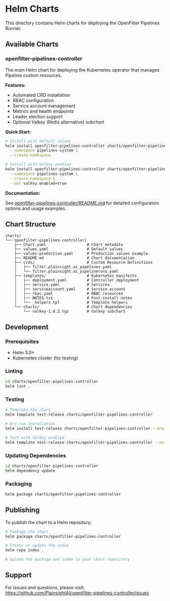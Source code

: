 # Helm Charts

This directory contains Helm charts for deploying the OpenFilter Pipelines Runner.

## Available Charts

### openfilter-pipelines-controller

The main Helm chart for deploying the Kubernetes operator that manages Pipeline custom resources.

**Features:**
- Automated CRD installation
- RBAC configuration
- Service account management
- Metrics and health endpoints
- Leader election support
- Optional Valkey (Redis alternative) subchart

**Quick Start:**

```bash
# Install with default values
helm install openfilter-pipelines-controller charts/openfilter-pipelines-controller \
  --namespace pipelines-system \
  --create-namespace

# Install with Valkey enabled
helm install openfilter-pipelines-controller charts/openfilter-pipelines-controller \
  --namespace pipelines-system \
  --create-namespace \
  --set valkey.enabled=true
```

**Documentation:**

See [openfilter-pipelines-controller/README.md](./openfilter-pipelines-controller/README.md) for detailed configuration options and usage examples.

## Chart Structure

```
charts/
└── openfilter-pipelines-controller/
    ├── Chart.yaml                  # Chart metadata
    ├── values.yaml                 # Default values
    ├── values-production.yaml      # Production values example
    ├── README.md                   # Chart documentation
    ├── crds/                       # Custom Resource Definitions
    │   ├── filter.plainsight.ai_pipelines.yaml
    │   └── filter.plainsight.ai_pipelineruns.yaml
    ├── templates/                  # Kubernetes manifests
    │   ├── deployment.yaml         # Controller deployment
    │   ├── service.yaml            # Services
    │   ├── serviceaccount.yaml     # Service account
    │   ├── rbac.yaml               # RBAC resources
    │   ├── NOTES.txt               # Post-install notes
    │   └── _helpers.tpl            # Template helpers
    └── charts/                     # Chart dependencies
        └── valkey-1.0.2.tgz        # Valkey subchart
```

## Development

### Prerequisites

- Helm 3.0+
- Kubernetes cluster (for testing)

### Linting

```bash
cd charts/openfilter-pipelines-controller
helm lint .
```

### Testing

```bash
# Template the chart
helm template test-release charts/openfilter-pipelines-controller

# Dry-run installation
helm install test-release charts/openfilter-pipelines-controller --dry-run --debug

# Test with Valkey enabled
helm template test-release charts/openfilter-pipelines-controller --set valkey.enabled=true
```

### Updating Dependencies

```bash
cd charts/openfilter-pipelines-controller
helm dependency update
```

### Packaging

```bash
helm package charts/openfilter-pipelines-controller
```

## Publishing

To publish the chart to a Helm repository:

```bash
# Package the chart
helm package charts/openfilter-pipelines-controller

# Create or update the index
helm repo index .

# Upload the package and index to your chart repository
```

## Support

For issues and questions, please visit: https://github.com/PlainsightAI/openfilter-pipelines-controller/issues
